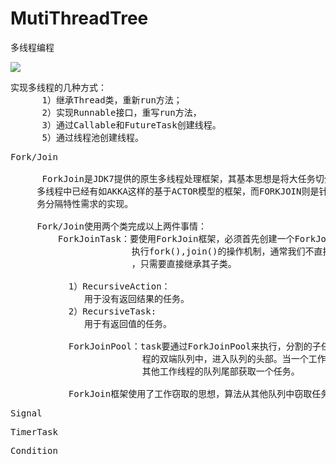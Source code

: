 # MutiThreadTree
多线程编程

![](https://i.imgur.com/HB8LB3C.png)

<pre>
实现多线程的几种方式：
      1）继承Thread类，重新run方法；
      2）实现Runnable接口，重写run方法，
      3）通过Callable和FutureTask创建线程。
      5）通过线程池创建线程。
</pre>

<pre>
Fork/Join

      ForkJoin是JDK7提供的原生多线程处理框架，其基本思想是将大任务切分成多个小任务，在处理
     多线程中已经有如AKKA这样的基于ACTOR模型的框架，而FORKJOIN则是针对具有明显可以进行任
     务分隔特性需求的实现。

     Fork/Join使用两个类完成以上两件事情：
         ForkJoinTask：要使用ForkJoin框架，必须首先创建一个ForkJoin任务，它提供在任务中
                       执行fork(),join()的操作机制，通常我们不直接继承ForkJoinTask类
                       ，只需要直接继承其子类。

           1）RecursiveAction：
              用于没有返回结果的任务。
           2）RecursiveTask:
              用于有返回值的任务。

           ForkJoinPool：task要通过ForkJoinPool来执行，分割的子任务也会添加到当前工作线
                         程的双端队列中，进入队列的头部。当一个工作线程中没有任务时，会从
                         其他工作线程的队列尾部获取一个任务。

           ForkJoin框架使用了工作窃取的思想，算法从其他队列中窃取任务来执行。
</pre>
   
<pre>
Signal
</pre>

<pre>
TimerTask
</pre>

<pre>
Condition
</pre>   
